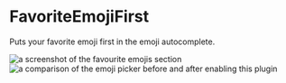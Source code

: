 # FavoriteEmojiFirst

Puts your favorite emoji first in the emoji autocomplete.

![a screenshot of the favourite emojis section](https://github.com/Vendicated/Yuricord/assets/45497981/419c8c16-1afc-46e0-9cc2-20b9c3489711)
![a comparison of the emoji picker before and after enabling this plugin](https://github.com/Vendicated/Yuricord/assets/45497981/4f57626d-cfc6-4155-a47c-2eac191231bb)

